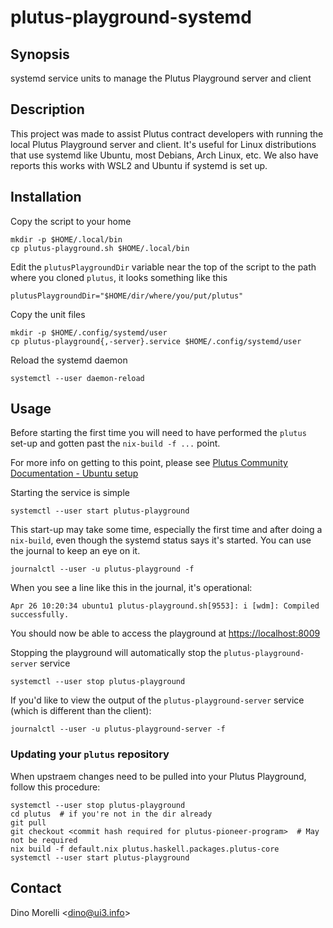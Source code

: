 # plutus-playground-systemd


## Synopsis

systemd service units to manage the Plutus Playground server and client


## Description

This project was made to assist Plutus contract developers with running the
local Plutus Playground server and client. It's useful for Linux distributions
that use systemd like Ubuntu, most Debians, Arch Linux, etc. We also have
reports this works with WSL2 and Ubuntu if systemd is set up.


## Installation

Copy the script to your home

    mkdir -p $HOME/.local/bin
    cp plutus-playground.sh $HOME/.local/bin

Edit the `plutusPlaygroundDir` variable near the top of the script to the path
where you cloned `plutus`, it looks something like this

    plutusPlaygroundDir="$HOME/dir/where/you/put/plutus"

Copy the unit files

    mkdir -p $HOME/.config/systemd/user
    cp plutus-playground{,-server}.service $HOME/.config/systemd/user

Reload the systemd daemon

    systemctl --user daemon-reload


## Usage

Before starting the first time you will need to have performed the `plutus`
set-up and gotten past the `nix-build -f ...` point.

For more info on getting to this point, please see
[Plutus Community Documentation - Ubuntu setup](https://docs.plutus-community.com/docs/setup/Ubuntu.html)

Starting the service is simple

    systemctl --user start plutus-playground

This start-up may take some time, especially the first time and after doing a
`nix-build`, even though the systemd status says it's started. You can use the
journal to keep an eye on it.

    journalctl --user -u plutus-playground -f

When you see a line like this in the journal, it's operational:

    Apr 26 10:20:34 ubuntu1 plutus-playground.sh[9553]: i [wdm]: Compiled successfully.

You should now be able to access the playground at <https://localhost:8009>

Stopping the playground will automatically stop the `plutus-playground-server`
service

    systemctl --user stop plutus-playground

If you'd like to view the output of the `plutus-playground-server` service
(which is different than the client):

    journalctl --user -u plutus-playground-server -f

### Updating your `plutus` repository

When upstraem changes need to be pulled into your Plutus Playground, follow
this procedure:

    systemctl --user stop plutus-playground
    cd plutus  # if you're not in the dir already
    git pull
    git checkout <commit hash required for plutus-pioneer-program>  # May not be required
    nix build -f default.nix plutus.haskell.packages.plutus-core
    systemctl --user start plutus-playground

## Contact

Dino Morelli <[dino@ui3.info](mailto:dino@ui3.info)>
